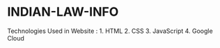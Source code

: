 # INDIAN-LAW-INFO
 Technologies Used in Website :   1. HTML  2. CSS  3. JavaScript  4. Google Cloud
